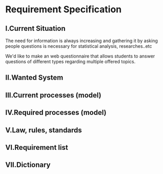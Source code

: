 # Requirement Specification

## I.Current Situation

The need for information is always increasing and gathering it by asking people questions is necessary for statistical analysis, researches..etc

We'd like to make an web questionnaire that allows students to answer questions of different types regarding multiple offered topics.

## II.Wanted System

## III.Current processes (model)

## IV.Required processes (model)

## V.Law, rules, standards

## VI.Requirement list

## VII.Dictionary
